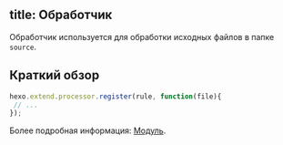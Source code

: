 title: Обработчик
---
Обработчик используется для обработки исходных файлов в папке `source`.

## Краткий обзор

``` js
hexo.extend.processor.register(rule, function(file){
 // ...
});
```

Более подробная информация: [Модуль](box.html).
